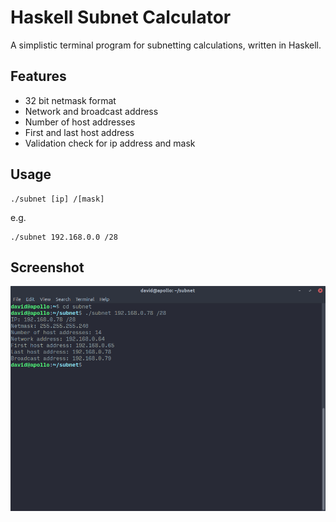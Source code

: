 # Haskell Subnet Calculator
A simplistic terminal program for subnetting calculations, written in Haskell.
## Features
- 32 bit netmask format
- Network and broadcast address
- Number of host addresses
- First and last host address
- Validation check for ip address and mask
## Usage
    ./subnet [ip] /[mask]
e.g.


    ./subnet 192.168.0.0 /28
## Screenshot
![screenshot](https://raw.githubusercontent.com/lakosd/subnet/master/screenshot.png)
